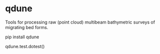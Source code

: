 # qdune

Tools for processing raw (point cloud) multibeam bathymetric surveys of
migrating bed forms.

pip install qdune

qdune.test.dotest()
